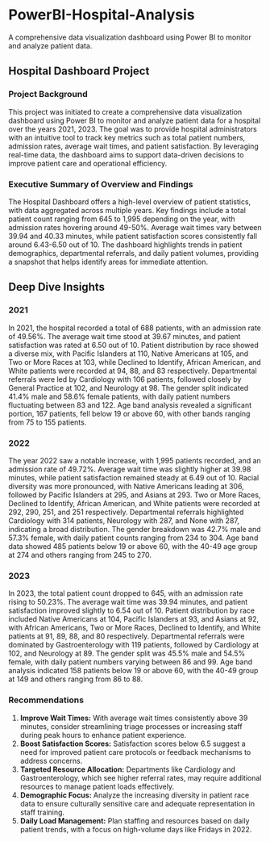 # PowerBI-Hospital-Analysis
A comprehensive data visualization dashboard using Power BI to monitor and analyze patient data.
## Hospital Dashboard Project 
### Project Background
This project was initiated to create a comprehensive data visualization dashboard using Power BI to monitor and analyze patient data for a hospital over the years 2021, 2023. The goal was to provide hospital administrators with an intuitive tool to track key metrics such as total patient numbers, admission rates, average wait times, and patient satisfaction. By leveraging real-time data, the dashboard aims to support data-driven decisions to improve patient care and operational efficiency.
### Executive Summary of Overview and Findings
The Hospital Dashboard offers a high-level overview of patient statistics, with data aggregated across multiple years. Key findings include a total patient count ranging from 645 to 1,995 depending on the year, with admission rates hovering around 49-50%. Average wait times vary between 39.94 and 40.33 minutes, while patient satisfaction scores consistently fall around 6.43-6.50 out of 10. The dashboard highlights trends in patient demographics, departmental referrals, and daily patient volumes, providing a snapshot that helps identify areas for immediate attention.
## Deep Dive Insights
### 2021
In 2021, the hospital recorded a total of 688 patients, with an admission rate of 49.56%. The average wait time stood at 39.67 minutes, and patient satisfaction was rated at 6.50 out of 10. Patient distribution by race showed a diverse mix, with Pacific Islanders at 110, Native Americans at 105, and Two or More Races at 103, while Declined to Identify, African American, and White patients were recorded at 94, 88, and 83 respectively. Departmental referrals were led by Cardiology with 106 patients, followed closely by General Practice at 102, and Neurology at 98. The gender split indicated 41.4% male and 58.6% female patients, with daily patient numbers fluctuating between 83 and 122. Age band analysis revealed a significant portion, 167 patients, fell below 19 or above 60, with other bands ranging from 75 to 155 patients.
### 2022
The year 2022 saw a notable increase, with 1,995 patients recorded, and an admission rate of 49.72%. Average wait time was slightly higher at 39.98 minutes, while patient satisfaction remained steady at 6.49 out of 10. Racial diversity was more pronounced, with Native Americans leading at 306, followed by Pacific Islanders at 295, and Asians at 293. Two or More Races, Declined to Identify, African American, and White patients were recorded at 292, 290, 251, and 251 respectively. Departmental referrals highlighted Cardiology with 314 patients, Neurology with 287, and None with 287, indicating a broad distribution. The gender breakdown was 42.7% male and 57.3% female, with daily patient counts ranging from 234 to 304. Age band data showed 485 patients below 19 or above 60, with the 40-49 age group at 274 and others ranging from 245 to 270.
### 2023
In 2023, the total patient count dropped to 645, with an admission rate rising to 50.23%. The average wait time was 39.94 minutes, and patient satisfaction improved slightly to 6.54 out of 10. Patient distribution by race included Native Americans at 104, Pacific Islanders at 93, and Asians at 92, with African Americans, Two or More Races, Declined to Identify, and White patients at 91, 89, 88, and 80 respectively. Departmental referrals were dominated by Gastroenterology with 119 patients, followed by Cardiology at 102, and Neurology at 89. The gender split was 45.5% male and 54.5% female, with daily patient numbers varying between 86 and 99. Age band analysis indicated 158 patients below 19 or above 60, with the 40-49 group at 149 and others ranging from 86 to 88.
### Recommendations

1. **Improve Wait Times:** With average wait times consistently above 39 minutes, consider streamlining triage processes or increasing staff during peak hours to enhance patient experience.
2. **Boost Satisfaction Scores:** Satisfaction scores below 6.5 suggest a need for improved patient care protocols or feedback mechanisms to address concerns.
3. **Targeted Resource Allocation:** Departments like Cardiology and Gastroenterology, which see higher referral rates, may require additional resources to manage patient loads effectively.
4. **Demographic Focus:** Analyze the increasing diversity in patient race data to ensure culturally sensitive care and adequate representation in staff training.
5. **Daily Load Management:** Plan staffing and resources based on daily patient trends, with a focus on high-volume days like Fridays in 2022.
